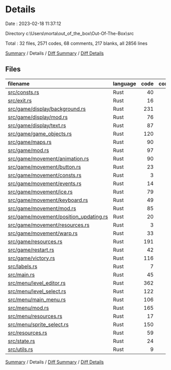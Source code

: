 # Details

Date : 2023-02-18 11:37:12

Directory c:\\Users\\morta\\out_of_the_box\\Out-Of-The-Box\\src

Total : 32 files,  2571 codes, 68 comments, 217 blanks, all 2856 lines

[Summary](results.md) / Details / [Diff Summary](diff.md) / [Diff Details](diff-details.md)

## Files
| filename | language | code | comment | blank | total |
| :--- | :--- | ---: | ---: | ---: | ---: |
| [src/consts.rs](/src/consts.rs) | Rust | 40 | 8 | 7 | 55 |
| [src/exit.rs](/src/exit.rs) | Rust | 16 | 0 | 3 | 19 |
| [src/game/display/background.rs](/src/game/display/background.rs) | Rust | 231 | 7 | 7 | 245 |
| [src/game/display/mod.rs](/src/game/display/mod.rs) | Rust | 76 | 2 | 10 | 88 |
| [src/game/display/text.rs](/src/game/display/text.rs) | Rust | 87 | 0 | 4 | 91 |
| [src/game/game_objects.rs](/src/game/game_objects.rs) | Rust | 120 | 28 | 19 | 167 |
| [src/game/maps.rs](/src/game/maps.rs) | Rust | 90 | 0 | 5 | 95 |
| [src/game/mod.rs](/src/game/mod.rs) | Rust | 97 | 0 | 12 | 109 |
| [src/game/movement/animation.rs](/src/game/movement/animation.rs) | Rust | 90 | 3 | 7 | 100 |
| [src/game/movement/button.rs](/src/game/movement/button.rs) | Rust | 23 | 0 | 4 | 27 |
| [src/game/movement/consts.rs](/src/game/movement/consts.rs) | Rust | 3 | 0 | 1 | 4 |
| [src/game/movement/events.rs](/src/game/movement/events.rs) | Rust | 14 | 0 | 3 | 17 |
| [src/game/movement/ice.rs](/src/game/movement/ice.rs) | Rust | 79 | 5 | 3 | 87 |
| [src/game/movement/keyboard.rs](/src/game/movement/keyboard.rs) | Rust | 49 | 1 | 4 | 54 |
| [src/game/movement/mod.rs](/src/game/movement/mod.rs) | Rust | 85 | 0 | 11 | 96 |
| [src/game/movement/position_updating.rs](/src/game/movement/position_updating.rs) | Rust | 20 | 1 | 4 | 25 |
| [src/game/movement/resources.rs](/src/game/movement/resources.rs) | Rust | 3 | 0 | 2 | 5 |
| [src/game/movement/warp.rs](/src/game/movement/warp.rs) | Rust | 33 | 0 | 4 | 37 |
| [src/game/resources.rs](/src/game/resources.rs) | Rust | 191 | 0 | 29 | 220 |
| [src/game/restart.rs](/src/game/restart.rs) | Rust | 42 | 0 | 3 | 45 |
| [src/game/victory.rs](/src/game/victory.rs) | Rust | 116 | 0 | 9 | 125 |
| [src/labels.rs](/src/labels.rs) | Rust | 7 | 0 | 2 | 9 |
| [src/main.rs](/src/main.rs) | Rust | 45 | 0 | 4 | 49 |
| [src/menu/level_editor.rs](/src/menu/level_editor.rs) | Rust | 362 | 11 | 13 | 386 |
| [src/menu/level_select.rs](/src/menu/level_select.rs) | Rust | 122 | 0 | 8 | 130 |
| [src/menu/main_menu.rs](/src/menu/main_menu.rs) | Rust | 106 | 0 | 7 | 113 |
| [src/menu/mod.rs](/src/menu/mod.rs) | Rust | 165 | 0 | 9 | 174 |
| [src/menu/resources.rs](/src/menu/resources.rs) | Rust | 17 | 2 | 6 | 25 |
| [src/menu/sprite_select.rs](/src/menu/sprite_select.rs) | Rust | 150 | 0 | 4 | 154 |
| [src/resources.rs](/src/resources.rs) | Rust | 59 | 0 | 6 | 65 |
| [src/state.rs](/src/state.rs) | Rust | 24 | 0 | 5 | 29 |
| [src/utils.rs](/src/utils.rs) | Rust | 9 | 0 | 2 | 11 |

[Summary](results.md) / Details / [Diff Summary](diff.md) / [Diff Details](diff-details.md)